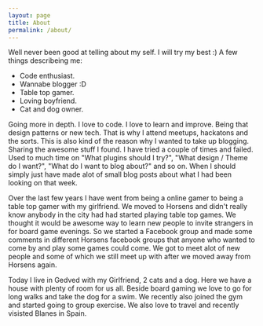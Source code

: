 ```yaml
---
layout: page
title: About
permalink: /about/
---
```


Well never been good at telling about my self. I will try my best :) 
A few things describeing me:

* Code enthusiast.
* Wannabe blogger :D
* Table top gamer.
* Loving boyfriend.
* Cat and dog owner.

Going more in depth. I love to code. I love to learn and improve. Being that design patterns or new tech. That is why I attend meetups, hackatons and the sorts. This is also kind of the reason why I wanted to take up blogging. Sharing the awesome stuff I found. I have tried a couple of times and failed. Used to much time on "What plugins should I try?", "What design / Theme do I want?", "What do I want to blog about?" and so on. When I should simply just have made alot of small blog posts about what I had been looking on that week.

Over the last few years I have went from being a online gamer to being a table top gamer with my girlfriend. We moved to Horsens and didn't really know anybody in the city had had started playing table top games. We thought it would be awesome way to learn new people to invite strangers in for board game evenings. So we started a Facebook group and made some comments in different Horsens facebook groups that anyone who wanted to come by and play some games could come. We got to meet alot of new people and some of which we still meet up with after we moved away from Horsens again.

Today I live in Gedved with my Girlfriend, 2 cats and a dog. Here we have a house with plenty of room for us all. Beside board gaming we love to go for long walks and take the dog for a swim. We recently also joined the gym and started going to group exercise. We also love to travel and recently visisted Blanes in Spain.